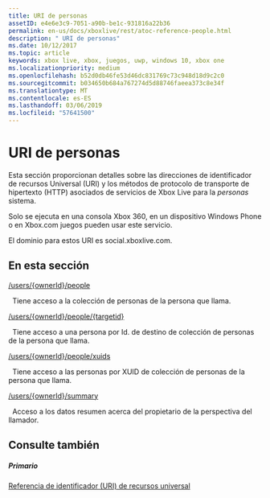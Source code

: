```yaml
---
title: URI de personas
assetID: e4e6e3c9-7051-a90b-be1c-931816a22b36
permalink: en-us/docs/xboxlive/rest/atoc-reference-people.html
description: " URI de personas"
ms.date: 10/12/2017
ms.topic: article
keywords: xbox live, xbox, juegos, uwp, windows 10, xbox one
ms.localizationpriority: medium
ms.openlocfilehash: b52d0db46fe53d46dc831769c73c948d18d9c2c0
ms.sourcegitcommit: b034650b684a767274d5d88746faeea373c8e34f
ms.translationtype: MT
ms.contentlocale: es-ES
ms.lasthandoff: 03/06/2019
ms.locfileid: "57641500"
---
```

# <a name="people-uris"></a>URI de personas
 
Esta sección proporcionan detalles sobre las direcciones de identificador de recursos Universal (URI) y los métodos de protocolo de transporte de hipertexto (HTTP) asociados de servicios de Xbox Live para la *personas* sistema.
 
Solo se ejecuta en una consola Xbox 360, en un dispositivo Windows Phone o en Xbox.com juegos pueden usar este servicio.
 
El dominio para estos URI es social.xboxlive.com.
 
<a id="ID4EPB"></a>

 
## <a name="in-this-section"></a>En esta sección

[/users/{ownerId}/people](uri-usersowneridpeople.md)

&nbsp;&nbsp;Tiene acceso a la colección de personas de la persona que llama.

[/users/{ownerId}/people/{targetid}](uri-usersowneridpeopletargetid.md)

&nbsp;&nbsp;Tiene acceso a una persona por Id. de destino de colección de personas de la persona que llama.

[/users/{ownerId}/people/xuids](uri-usersowneridpeoplexuids.md)

&nbsp;&nbsp;Tiene acceso a las personas por XUID de colección de personas de la persona que llama.

[/users/{ownerId}/summary](uri-usersowneridsummary.md)

&nbsp;&nbsp;Acceso a los datos resumen acerca del propietario de la perspectiva del llamador.
 
<a id="ID4E5B"></a>

 
## <a name="see-also"></a>Consulte también
 
<a id="ID4EAC"></a>

 
##### <a name="parent"></a>Primario 

[Referencia de identificador (URI) de recursos universal](../atoc-xboxlivews-reference-uris.md)

   